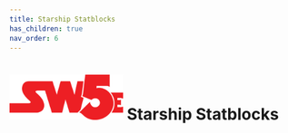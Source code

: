 ```yaml
---
title: Starship Statblocks
has_children: true
nav_order: 6
---
```


# <img src='zzImages/sw5e-logo.png' style= 'float:; width:200px;'> Starship Statblocks